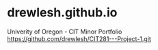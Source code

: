 # drewlesh.github.io
Univerity of Oregon - CIT Minor Portfolio
https://github.com/drewlesh/CIT281---Project-1.git
